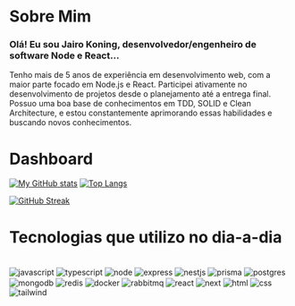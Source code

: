 # Sobre Mim

### Olá! Eu sou Jairo Koning, desenvolvedor/engenheiro de software Node e React...
Tenho mais de 5 anos de experiência em desenvolvimento web, com a maior parte focado em Node.js e React. Participei ativamente no desenvolvimento de projetos desde o planejamento até a entrega final. Possuo uma boa base de conhecimentos em TDD, SOLID e Clean Architecture, e estou constantemente aprimorando essas habilidades e buscando novos conhecimentos.

# Dashboard

[![My GitHub stats](https://github-readme-stats.vercel.app/api?username=jairokoning&show_icons=true&theme=radical&line_height=34)](https://github.com/jairokoning/)
[![Top Langs](https://github-readme-stats.vercel.app/api/top-langs/?username=jairokoning&theme=radical&langs_count=4)](https://github.com/jairokoning/)

[![GitHub Streak](https://streak-stats.demolab.com?user=jairokoning&theme=dark)](https://git.io/streak-stats)

<!-- [![My Github stats](https://github-readme-stats.vercel.app/api?username=jairokoning&show_icons=true&theme=radical&include_all_commits=false&count_private=true)](https://github.com/jairokoning/) -->

<!--
<div>
  <a href="https://github.com/edenoscherer">
    <img height="180em" src="https://github-readme-stats.vercel.app/api?username=jairokoning&show_icons=true&theme=radical&include_all_commits=false&count_private=true"/>
    <img height="180em" src="https://github-readme-stats.vercel.app/api/top-langs/?username=jairokoning&layout=compact&langs_count=8&theme=radical&hide=css"/>
    </a>
</div>
-->
# Tecnologias que utilizo no dia-a-dia

<div style="display: inline_block"><br />
  <img
    align="center"
    alt="javascript"
    src="https://img.shields.io/badge/JavaScript-F7DF1E?style=for-the-badge&logo=javascript&logoColor=black"
  />
  <img
    align="center"
    alt="typescript"
    src="https://img.shields.io/badge/TypeScript-007ACC?style=for-the-badge&logo=typescript&logoColor=white"
  />
  <img
    align="center"
    alt="node"
    src="https://img.shields.io/badge/Node.js-43853D?style=for-the-badge&logo=node.js&logoColor=white"
  />
  <img
    align="center"
    alt="express"
    src="https://img.shields.io/badge/nestjs-E0234E?style=for-the-badge&logo=nestjs&logoColor=white""
  />  
  <img
    align="center"
    alt="nestjs"
    src="https://img.shields.io/badge/nestjs-E0234E?style=for-the-badge&logo=nestjs&logoColor=white"
  />
  <img
    align="center"
    alt="prisma"
    src="https://img.shields.io/badge/Prisma-3982CE?style=for-the-badge&logo=Prisma&logoColor=white"
  />
  <img
    align="center"
    alt="postgres"
    src="https://img.shields.io/badge/PostgreSQL-316192?style=for-the-badge&logo=postgresql&logoColor=white"
  />
  <img
    align="center"
    alt="mongodb"
    src="https://img.shields.io/badge/MongoDB-4EA94B?style=for-the-badge&logo=mongodb&logoColor=white"
  />
  <img
    align="center"
    alt="redis"
    src="https://img.shields.io/badge/redis-%23DD0031.svg?&style=for-the-badge&logo=redis&logoColor=white"
  />
  <img
    align="center"
    alt="docker"
    src="https://img.shields.io/badge/Docker-2CA5E0?style=for-the-badge&logo=docker&logoColor=white"
  />
  <img
    align="center"
    alt="rabbitmq"
    src="https://img.shields.io/badge/rabbitmq-%23FF6600.svg?&style=for-the-badge&logo=rabbitmq&logoColor=white"
  />
  <img
    align="center"
    alt="react"
    src="https://img.shields.io/badge/React-20232A?style=for-the-badge&logo=react&logoColor=61DAFB"
  />
  <img
    align="center"
    alt="next"
    src="https://img.shields.io/badge/next%20js-000000?style=for-the-badge&logo=nextdotjs&logoColor=white"
  />
  <img
    align="center"
    alt="html"
    src="https://img.shields.io/badge/HTML5-E34F26?style=for-the-badge&logo=html5&logoColor=white"
  />
  <img
    align="center"
    alt="css"
    src="https://img.shields.io/badge/CSS3-1572B6?style=for-the-badge&logo=css3&logoColor=white"
  />  
  <img
    align="center"
    alt="tailwind"
    src="https://img.shields.io/badge/Tailwind_CSS-38B2AC?style=for-the-badge&logo=tailwind-css&logoColor=white"
  />
</div>
